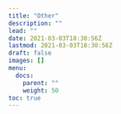 ```yaml
---
title: "Other"
description: ""
lead: ""
date: 2021-03-03T18:30:56Z
lastmod: 2021-03-03T18:30:56Z
draft: false
images: []
menu: 
  docs:
    parent: ""
    weight: 50
toc: true
---
```


